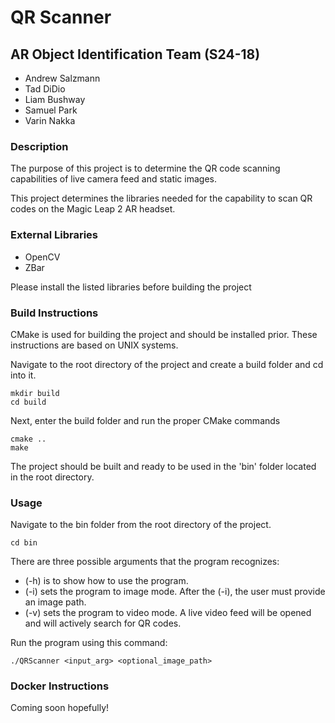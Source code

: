 # QR Scanner

## AR Object Identification Team (S24-18)
- Andrew Salzmann
- Tad DiDio
- Liam Bushway
- Samuel Park
- Varin Nakka

### Description
The purpose of this project is to determine the QR code scanning capabilities of live camera feed and static images.

This project determines the libraries needed for the capability to scan QR codes on the Magic Leap 2 AR headset.

### External Libraries
- OpenCV
- ZBar

Please install the listed libraries before building the project

### Build Instructions
CMake is used for building the project and should be installed prior. These instructions are based on UNIX systems.

Navigate to the root directory of the project and create a build folder and cd into it.

```
mkdir build
cd build
```

Next, enter the build folder and run the proper CMake commands

```
cmake ..
make
```

The project should be built and ready to be used in the 'bin' folder located in the root directory.

### Usage
Navigate to the bin folder from the root directory of the project.

```
cd bin
```

There are three possible arguments that the program recognizes:
 - (-h) is to show how to use the program.
 - (-i) sets the program to image mode. After the (-i), the user must provide an image path.
 - (-v) sets the program to video mode. A live video feed will be opened and will actively search for QR codes.

 Run the program using this command:

 ```
 ./QRScanner <input_arg> <optional_image_path>
 ```

 ### Docker Instructions
 Coming soon hopefully!